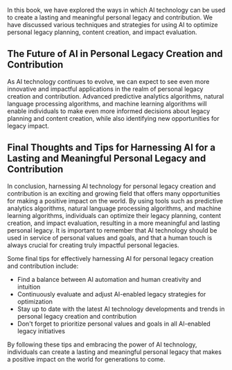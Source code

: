 
In this book, we have explored the ways in which AI technology can be used to create a lasting and meaningful personal legacy and contribution. We have discussed various techniques and strategies for using AI to optimize personal legacy planning, content creation, and impact evaluation.

The Future of AI in Personal Legacy Creation and Contribution
-------------------------------------------------------------

As AI technology continues to evolve, we can expect to see even more innovative and impactful applications in the realm of personal legacy creation and contribution. Advanced predictive analytics algorithms, natural language processing algorithms, and machine learning algorithms will enable individuals to make even more informed decisions about legacy planning and content creation, while also identifying new opportunities for legacy impact.

Final Thoughts and Tips for Harnessing AI for a Lasting and Meaningful Personal Legacy and Contribution
-------------------------------------------------------------------------------------------------------

In conclusion, harnessing AI technology for personal legacy creation and contribution is an exciting and growing field that offers many opportunities for making a positive impact on the world. By using tools such as predictive analytics algorithms, natural language processing algorithms, and machine learning algorithms, individuals can optimize their legacy planning, content creation, and impact evaluation, resulting in a more meaningful and lasting personal legacy. It is important to remember that AI technology should be used in service of personal values and goals, and that a human touch is always crucial for creating truly impactful personal legacies.

Some final tips for effectively harnessing AI for personal legacy creation and contribution include:

* Find a balance between AI automation and human creativity and intuition
* Continuously evaluate and adjust AI-enabled legacy strategies for optimization
* Stay up to date with the latest AI technology developments and trends in personal legacy creation and contribution
* Don't forget to prioritize personal values and goals in all AI-enabled legacy initiatives

By following these tips and embracing the power of AI technology, individuals can create a lasting and meaningful personal legacy that makes a positive impact on the world for generations to come.